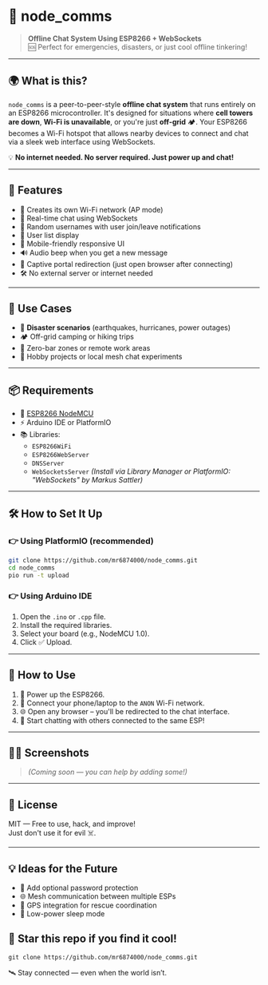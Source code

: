 # 📡 node_comms

> **Offline Chat System Using ESP8266 + WebSockets**  
> 🆘 Perfect for emergencies, disasters, or just cool offline tinkering!

---

## 🌍 What is this? 

`node_comms` is a peer-to-peer-style **offline chat system** that runs entirely on an ESP8266 microcontroller. It's designed for situations where **cell towers are down**, **Wi-Fi is unavailable**, or you're just **off-grid** 🏕️. Your ESP8266 becomes a Wi-Fi hotspot that allows nearby devices to connect and chat via a sleek web interface using WebSockets.

💡 **No internet needed. No server required. Just power up and chat!**

---

## 🚀 Features

- 📡 Creates its own Wi-Fi network (AP mode)
- 💬 Real-time chat using WebSockets
- 👥 Random usernames with user join/leave notifications
- 📜 User list display
- 📲 Mobile-friendly responsive UI
- 🔊 Audio beep when you get a new message
- 🔁 Captive portal redirection (just open browser after connecting)
- 🛠️ No external server or internet needed

---

## 🧠 Use Cases

- 🚨 **Disaster scenarios** (earthquakes, hurricanes, power outages)
- 🏕️ Off-grid camping or hiking trips
- 📵 Zero-bar zones or remote work areas
- 🧪 Hobby projects or local mesh chat experiments

---

## 📦 Requirements

- 🔌 [ESP8266 NodeMCU](https://github.com/mr6874000/node_comms.git)
- ⚡ Arduino IDE or PlatformIO
- 📚 Libraries:
  - `ESP8266WiFi`
  - `ESP8266WebServer`
  - `DNSServer`
  - `WebSocketsServer` *(Install via Library Manager or PlatformIO: "WebSockets" by Markus Sattler)*

---

## 🛠️ How to Set It Up

### 👉 Using PlatformIO (recommended)
```bash
git clone https://github.com/mr6874000/node_comms.git
cd node_comms
pio run -t upload
```

### 👉 Using Arduino IDE

1. Open the `.ino` or `.cpp` file.
2. Install the required libraries.
3. Select your board (e.g., NodeMCU 1.0).
4. Click ✅ Upload.

---

## 📱 How to Use

1. 🔌 Power up the ESP8266.
2. 📶 Connect your phone/laptop to the `ANON` Wi-Fi network.
3. 🌐 Open any browser – you'll be redirected to the chat interface.
4. 💬 Start chatting with others connected to the same ESP!

---

## 🧑‍💻 Screenshots

> _(Coming soon — you can help by adding some!)_

---

## 📜 License

MIT — Free to use, hack, and improve!  
Just don't use it for evil ☠️.

---

## 💡 Ideas for the Future

- 🔐 Add optional password protection
- 🌐 Mesh communication between multiple ESPs
- 🧭 GPS integration for rescue coordination
- 🔋 Low-power sleep mode


## 🌟 Star this repo if you find it cool!

```
git clone https://github.com/mr6874000/node_comms.git
```

🛰️ Stay connected — even when the world isn’t.


